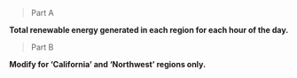 >Part A

**Total renewable energy generated in each region for each hour of the day.**

>Part B

**Modify for ‘California’ and ‘Northwest’ regions only.**